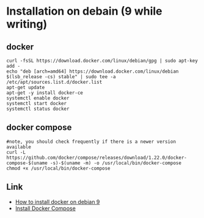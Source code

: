 # Installation on debain (9 while writing)

## docker

```
curl -fsSL https://download.docker.com/linux/debian/gpg | sudo apt-key add -
echo "deb [arch=amd64] https://download.docker.com/linux/debian $(lsb_release -cs) stable" | sudo tee -a /etc/apt/sources.list.d/docker.list
apt-get update
apt-get -y install docker-ce
systemctl enable docker
systemctl start docker
systemctl status docker
```

## docker compose

```
#note, you should check frequently if there is a newer version available
curl -L https://github.com/docker/compose/releases/download/1.22.0/docker-compose-$(uname -s)-$(uname -m) -o /usr/local/bin/docker-compose
chmod +x /usr/local/bin/docker-compose
```

## Link

* [How to install docker on debian 9](https://www.itzgeek.com/how-tos/linux/debian/how-to-install-docker-on-debian-9.html)
* [Install Docker Compose](https://docs.docker.com/compose/install/)

